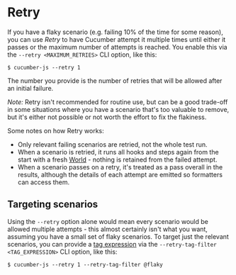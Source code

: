 # Retry

If you have a flaky scenario (e.g. failing 10% of the time for some reason), you can use *Retry* to have Cucumber attempt it multiple times until either it passes or the maximum number of attempts is reached. You enable this via the `--retry <MAXIMUM_RETRIES>` CLI option, like this:

```shell
$ cucumber-js --retry 1
```

The number you provide is the number of retries that will be allowed after an initial failure.

*Note:* Retry isn't recommended for routine use, but can be a good trade-off in some situations where you have a scenario that's too valuable to remove, but it's either not possible or not worth the effort to fix the flakiness.

Some notes on how Retry works:

- Only relevant failing scenarios are retried, not the whole test run. 
- When a scenario is retried, it runs all hooks and steps again from the start with a fresh [World](./support_files/world.md) - nothing is retained from the failed attempt.
- When a scenario passes on a retry, it's treated as a pass overall in the results, although the details of each attempt are emitted so formatters can access them.


## Targeting scenarios

Using the `--retry` option alone would mean every scenario would be allowed multiple attempts - this almost certainly isn't what you want, assuming you have a small set of flaky scenarios. To target just the relevant scenarios, you can provide a [tag expression](https://cucumber.io/docs/cucumber/api/#tag-expressions) via the `--retry-tag-filter <TAG_EXPRESSION>` CLI option, like this:

```shell
$ cucumber-js --retry 1 --retry-tag-filter @flaky
```
